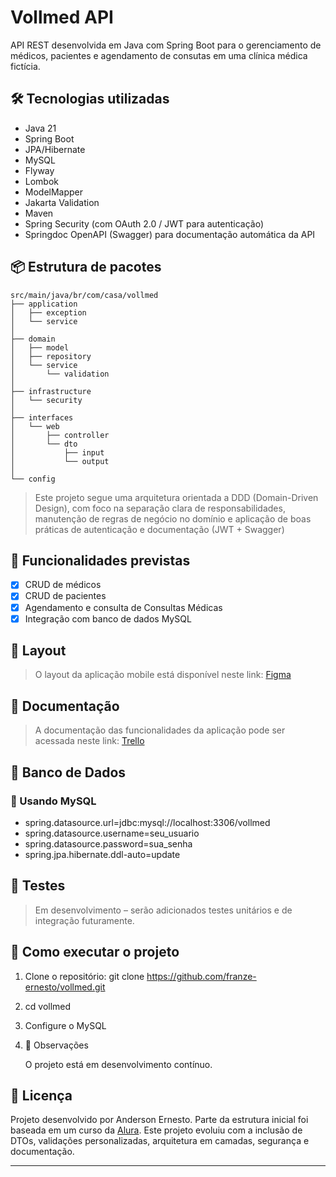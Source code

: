 # Vollmed API
API REST desenvolvida em Java com Spring Boot para o gerenciamento de médicos, pacientes e agendamento de consutas em uma clínica médica fictícia.

## 🛠 Tecnologias utilizadas
- Java 21
- Spring Boot
- JPA/Hibernate
- MySQL
- Flyway  
- Lombok
- ModelMapper
- Jakarta Validation
- Maven
- Spring Security (com OAuth 2.0 / JWT para autenticação)
- Springdoc OpenAPI (Swagger) para documentação automática da API

## 📦 Estrutura de pacotes
```
src/main/java/br/com/casa/vollmed
├── application
│   ├── exception              
│   └── service                
│
├── domain
│   ├── model                  
│   ├── repository             
│   └── service
│       └── validation        
│
├── infrastructure
│   └── security              
│
├── interfaces
│   └── web
│       ├── controller       
│       └── dto
│           ├── input          
│           └── output         
│
└── config                     

```
>Este projeto segue uma arquitetura orientada a DDD (Domain-Driven Design), com foco na separação clara de responsabilidades, manutenção de regras de negócio no domínio e aplicação de boas práticas de autenticação e documentação (JWT + Swagger)

## 🔄 Funcionalidades previstas
- [x] CRUD de médicos
- [x] CRUD de pacientes
- [x] Agendamento e consulta de Consultas Médicas
- [x] Integração com banco de dados MySQL

## 🎨 Layout
> O layout da aplicação mobile está disponível neste link: [Figma](https://www.figma.com/design/N4CgpJqsg7gjbKuDmra3EV/Voll.med?node-id=2-1007&p=f)


## 📄 Documentação
> A documentação das funcionalidades da aplicação pode ser acessada neste link: [Trello](https://trello.com/b/O0lGCsKb/api-voll-med)


## 💾 Banco de Dados
### 🔁 Usando MySQL

- spring.datasource.url=jdbc:mysql://localhost:3306/vollmed
- spring.datasource.username=seu_usuario
- spring.datasource.password=sua_senha
- spring.jpa.hibernate.ddl-auto=update

## 🧪 Testes
> Em desenvolvimento – serão adicionados testes unitários e de integração futuramente.

## 🚀 Como executar o projeto
1. Clone o repositório:
git clone https://github.com/franze-ernesto/vollmed.git

2. cd vollmed

3. Configure o MySQL

4. 📌 Observações

    O projeto está em desenvolvimento contínuo.   

## 📝 Licença
Projeto desenvolvido por Anderson Ernesto. Parte da estrutura inicial foi baseada em um curso da [Alura](http://alura.com.br). Este projeto evoluiu com a inclusão de DTOs, validações personalizadas, arquitetura em camadas, segurança e documentação.


---



